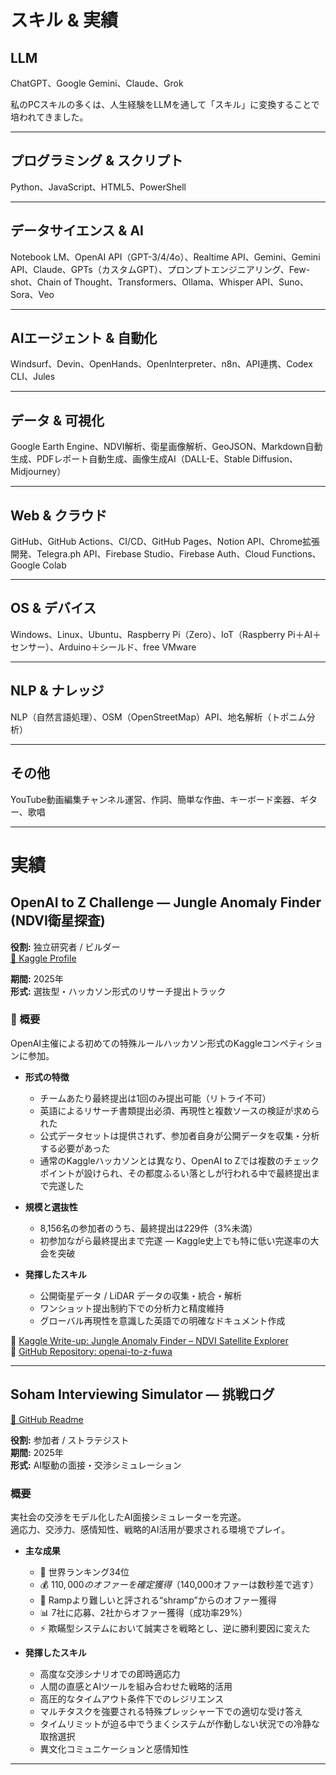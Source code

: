 # スキル & 実績

## LLM
ChatGPT、Google Gemini、Claude、Grok  

私のPCスキルの多くは、人生経験をLLMを通して「スキル」に変換することで培われてきました。  

---

## プログラミング & スクリプト
Python、JavaScript、HTML5、PowerShell  

---

## データサイエンス & AI
Notebook LM、OpenAI API（GPT-3/4/4o）、Realtime API、Gemini、Gemini API、Claude、GPTs（カスタムGPT）、プロンプトエンジニアリング、Few-shot、Chain of Thought、Transformers、Ollama、Whisper API、Suno、Sora、Veo  

---

## AIエージェント & 自動化
Windsurf、Devin、OpenHands、OpenInterpreter、n8n、API連携、Codex CLI、Jules  

---

## データ & 可視化
Google Earth Engine、NDVI解析、衛星画像解析、GeoJSON、Markdown自動生成、PDFレポート自動生成、画像生成AI（DALL-E、Stable Diffusion、Midjourney）  

---

## Web & クラウド
GitHub、GitHub Actions、CI/CD、GitHub Pages、Notion API、Chrome拡張開発、Telegra.ph API、Firebase Studio、Firebase Auth、Cloud Functions、Google Colab  

---

## OS & デバイス
Windows、Linux、Ubuntu、Raspberry Pi（Zero）、IoT（Raspberry Pi＋AI＋センサー）、Arduino＋シールド、free VMware  

---

## NLP & ナレッジ
NLP（自然言語処理）、OSM（OpenStreetMap）API、地名解析（トポニム分析）  

---

## その他
YouTube動画編集チャンネル運営、作詞、簡単な作曲、キーボード楽器、ギター、歌唱  

---

# 実績

## OpenAI to Z Challenge — Jungle Anomaly Finder (NDVI衛星探査)

**役割:** 独立研究者 / ビルダー  
[🔗 Kaggle Profile](https://www.kaggle.com/kgninja)  

**期間:** 2025年  
**形式:** 選抜型・ハッカソン形式のリサーチ提出トラック  

### 📜 概要
OpenAI主催による初めての特殊ルールハッカソン形式のKaggleコンペティションに参加。  

- **形式の特徴**  
  - チームあたり最終提出は1回のみ提出可能（リトライ不可）  
  - 英語によるリサーチ書類提出必須、再現性と複数ソースの検証が求められた  
  - 公式データセットは提供されず、参加者自身が公開データを収集・分析する必要があった
  - 通常のKaggleハッカソンとは異なり、OpenAI to Zでは複数のチェックポイントが設けられ、その都度ふるい落としが行われる中で最終提出まで完遂した

- **規模と選抜性**  
  - 8,156名の参加者のうち、最終提出は229件（3%未満）  
  - 初参加ながら最終提出まで完遂 — Kaggle史上でも特に低い完遂率の大会を突破  

- **発揮したスキル**  
  - 公開衛星データ / LiDAR データの収集・統合・解析  
  - ワンショット提出制約下での分析力と精度維持  
  - グローバル再現性を意識した英語での明確なドキュメント作成  

🔗 [Kaggle Write-up: Jungle Anomaly Finder – NDVI Satellite Explorer](https://www.kaggle.com/competitions/openai-to-z-challenge/writeups/jungle-anomaly-finder-ndvi-satellite-explorer)  
🔗 [GitHub Repository: openai-to-z-fuwa](https://github.com/KG-NINJA/openai-to-z-fuwa/blob/main/README.md)  

---

## Soham Interviewing Simulator — 挑戦ログ

[🔗 GitHub Readme](https://github.com/KG-NINJA/soham.penrose/blob/main/readme.md)  

**役割:** 参加者 / ストラテジスト  
**期間:** 2025年  
**形式:** AI駆動の面接・交渉シミュレーション  

### 概要
実社会の交渉をモデル化したAI面接シミュレーターを完遂。  
適応力、交渉力、感情知性、戦略的AI活用が要求される環境でプレイ。  

- **主な成果**  
  - 🎯 世界ランキング34位  
  - 💰 $110,000のオファーを確定獲得（$140,000オファーは数秒差で逃す）  
  - 🦐 Rampより難しいと評される“shramp”からのオファー獲得  
  - 📊 7社に応募、2社からオファー獲得（成功率29%）  
  - ⚡ 欺瞞型システムにおいて誠実さを戦略とし、逆に勝利要因に変えた  

- **発揮したスキル**  
  - 高度な交渉シナリオでの即時適応力  
  - 人間の直感とAIツールを組み合わせた戦略的活用  
  - 高圧的なタイムアウト条件下でのレジリエンス
  - マルチタスクを強要される特殊プレッシャー下での適切な受け答え
  - タイムリミットが迫る中でうまくシステムが作動しない状況での冷静な取捨選択
  - 異文化コミュニケーションと感情知性  

---
